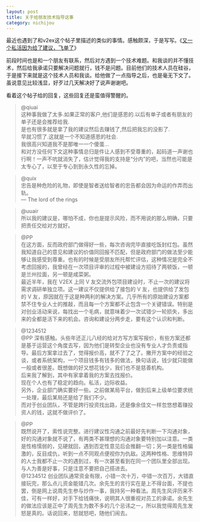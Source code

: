 ```yaml
---
layout: post
title: 关于给朋友技术指导这事
category: nichijou
---
```


最近也遇到了和v2ex这个帖子里描述的类似的事情。感触颇深，于是写写。《[又一个私活因为给了建议，飞单了](http://www.v2ex.com/t/214713)》

前段时间也是和一个朋友有联系，然后对方遇到一个技术难题。和我谈的并不懂技术，然后给我承诺只要解决问题就行，钱不是问题。目前他们的技术人员在硅谷，于是接下来就是这个技术人员和我谈。给他做了一点指导之后，也是毫无下文了。虽说意见比较浅显，好歹过几天解决好了说声谢谢吧。

看着这个帖子给的回复，这些回复还是蛮值得警醒的。



> @qiuai  
> 这种事我做了太多.如果正常的客户,他们是感恩的.以后有单子或者有朋友的单子还是会推荐给我.   
是也有很多就是拿了我的建议然后去赚钱了,然后把我忘的没影了.   
> 早就习惯了.这就是一个不知道感恩的社会.   
> 我很高兴知道我不是那唯一一个傻蛋...  
> 和对方没任何下文这种事情总归是件让人感到不受尊重的，起码道一声谢也行啊！一声不吭就消失了，估计觉得我的支持是“分内”的吧，当然也可能是太专心了，以至于专心到到永久性的忘掉。   
  
  
> @quix  
> 忠告是种危险的礼物，即使是智者送给智者的忠告都会因为命运的作弄而出轨。   
> –– The lord of the rings  
  
  
> @uuair  
> 所以我的建议是，哪怕不成，你也是提示风险，而不用说的那么明确，只要把责任交给对方就好。  
  
  
> @PP   
> 在这方面，反而政府部门做得好一些，每次咨询完毕直接吃饭封红包。虽然我知道自己的意见和建议的价值同回报不匹配，但是政府部门的做法至少能够让我感受到尊重。也有的时候是受朋友所托帮忙评估，这种情况是完全不考虑回报的，我曾经在一次项目评审的过程中被建设方招待了两顿饭，一顿是兰州拉面，另一顿是咸菜粥。   
> 最近半年，我在 V2EX 上同 V 友交流外包项目建设时，不止一次的建议将需求调研单独立项。这一建议不仅提供给了接包的 V 友，也提供给了发包的 V 友，原因就在于这是种两利的解决方案。几乎所有的原始建设方案都禁不住专业人士的推敲，而且每一个方案都不止包含一个关键错误。特别是对创业活动来说，每找出一个毛病，就意味着少一次试错少一轮损失，多出来的全都是活下来的机会。咨询和建设分两步走，要有这个认识和判断。  
  
  
> @1234512   
> @PP 深有感触。头些年还正儿八经的给对方写方案写报价，有些方案还都是基于运营这个角度去写，因为他们是转型企业也没有专业人才负责或指导。最后方案拿过去了，觉得报价高，就不了了之了。撇开方案中的经验之谈，或者系统架构，一个项目钱多有钱多的做法，换句话说，钱少就只能做一般或者很差。既想做的好又想花钱少，我们也不是慈善机构。   
> 后来我了解到，其中有家拿着我的方案去找报价。   
> 现在个人也有了稳定的趋向。私活，边际收益。   
> 另外，企业部门确实要好一些。之前做某局平台，做到后来上级单位要求统一处理，最后某局还是给了我们不少。   
> 而对于创业团队，不管是跨行投资找出路，还是像余佳文一样忽悠想着赚投资人的钱，这就不做评价了。  
  
> @PP   
> 既然说开了，索性说完整。进行建议性沟通之前最好先判断一下沟通对象，好的沟通对象就不说了，有两类不甚理想的沟通对象要特别加以注意。一类是性格懦弱的，见硬就回，遇到否定性意见后会推翻一切；另一类是性格偏激的，反目成仇，听到一点不同观点便视你为仇敌。这两种性格、思维特异的人士我都不止一次的遇到过，有一次甚至看到在同一个团队里全部出现。与人为善是好事，只是注意不要把自己搭进去。  
> @1234512 创业团队通常资金有限，小错一次十万，中错一次百万，大错直接玩完，那么点儿资金能错几次。余先生的言行实在是上不得台面，不提也罢，倒是网上说周先生参与炒作一事，我持另一种看法。周先生风评历来不佳，可有一样好，对手下给钱痛快，说明其人很重视对员工的承诺。余先生的做法应该是正中了周先生为数不多的几个忌讳之一，所以我觉得周先生发怒是真的。话说回来，怒就怒吧，随他们闹去。  
